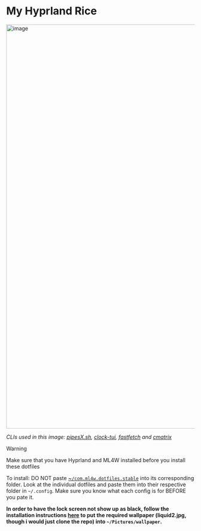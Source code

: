 # My Hyprland Rice

<img width="1920" height="1080" alt="image" src="https://github.com/user-attachments/assets/b7d7b268-10de-48eb-9ef5-50f26e9823fc" />

*CLIs used in this image: [pipesX.sh](https://github.com/pipeseroni/pipesX.sh), [clock-tui](https://github.com/race604/clock-tui), [fastfetch](https://github.com/fastfetch-cli/fastfetch) and [cmatrix](https://github.com/abishekvashok/cmatrix)*

> [!WARNING]
> Make sure that you have Hyprland and ML4W installed before you install these dotfiles
>
> To install: DO NOT paste [~`/com.ml4w.dotfiles.stable`](https://github.com/InternetBowser670/my-hyprland-rice/tree/main/com.ml4w.dotfiles.stable) into its corresponding folder. Look at the individual dotfiles and paste them into their respective folder in `~/.config`. Make sure you know what each config is for BEFORE you pate it.
>
> **In order to have the lock screen not show up as black, follow the installation instructions [here](https://github.com/mylinuxforwork/wallpaper) to put the required wallpaper (liquid2.jpg, though i would just clone the repo) into `~/Pictures/wallpaper`.**

